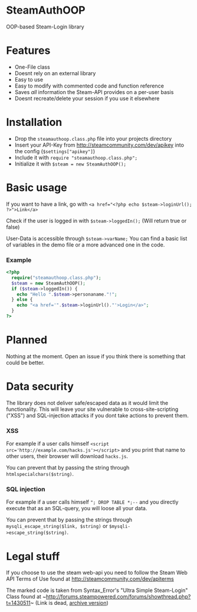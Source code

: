 # SteamAuthOOP
OOP-based Steam-Login library

# Features
- One-File class
- Doesnt rely on an external library
- Easy to use
- Easy to modify with commented code and function reference
- Saves *all* information the Steam-API provides on a per-user basis
- Doesnt recreate/delete your session if you use it elsewhere

# Installation
- Drop the `steamauthoop.class.php` file into your projects directory
- Insert your API-Key from http://steamcommunity.com/dev/apikey into the config (`$settings["apikey"]`)
- Include it with `require "steamauthoop.class.php";`
- Initialize it with `$steam = new SteamAuthOOP();`

# Basic usage
If you want to have a link, go with
`<a href="<?php echo $steam->loginUrl(); ?>">Link</a>`


Check if the user is logged in with
`$steam->loggedIn();`
(Will return true or false)


User-Data is accessible through `$steam->varName;`
You can find a basic list of variables in the demo file or a more advanced one in the code.


### Example

```php
<?php
  require("steamauthoop.class.php");
  $steam = new SteamAuthOOP();
  if ($steam->loggedIn()) {
    echo "Hello ".$steam->personaname."!";
  } else {
    echo "<a href='".$steam->loginUrl()."'>Login</a>";
  }
?>
```

# Planned
Nothing at the moment.
Open an issue if you think there is something that could be better.

# Data security
The library does not deliver safe/escaped data as it would limit the functionality.
This will leave your site vulnerable to cross-site-scripting ("XSS") and SQL-injection attacks if you dont take actions to prevent them.

### XSS
For example if a user calls himself `<script src='http://example.com/hacks.js'></script>` and you print that name to other users, their browser will download `hacks.js`.

You can prevent that by passing the string through `htmlspecialchars($string)`.

### SQL injection
For example if a user calls himself `"; DROP TABLE *;--` and you directly execute that as an SQL-query, you will loose all your data.

You can prevent that by passing the strings through `mysqli_escape_string($link, $string)` or `$mysqli->escape_string($string)`.

# Legal stuff
If you choose to use the steam web-api you need to follow the Steam Web API Terms of Use found at
http://steamcommunity.com/dev/apiterms

The marked code is taken from Syntax_Error's "Ultra Simple Steam-Login" Class found at ~<http://forums.steampowered.com/forums/showthread.php?t=1430511>~ (Link is dead, [archive version](https://web.archive.org/web/20170524123709/http://forums.steampowered.com/forums/showthread.php?t=1430511))
